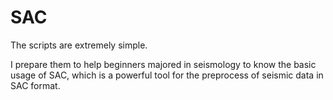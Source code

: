 # SAC
The scripts are extremely simple. 

I prepare them to help beginners majored in seismology to know the basic usage of SAC, which is a powerful tool for the preprocess of seismic data in SAC format.
